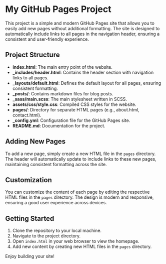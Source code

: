 # My GitHub Pages Project

This project is a simple and modern GitHub Pages site that allows you to easily add new pages without additional formatting. The site is designed to automatically include links to all pages in the navigation header, ensuring a consistent and user-friendly experience.

## Project Structure

- **index.html**: The main entry point of the website.
- **_includes/header.html**: Contains the header section with navigation links to all pages.
- **_layouts/default.html**: Defines the default layout for all pages, ensuring consistent formatting.
- **_posts/**: Contains markdown files for blog posts.
- **_sass/main.scss**: The main stylesheet written in SCSS.
- **assets/css/style.css**: Compiled CSS styles for the website.
- **pages/**: Directory for separate HTML pages (e.g., about.html, contact.html).
- **_config.yml**: Configuration file for the GitHub Pages site.
- **README.md**: Documentation for the project.

## Adding New Pages

To add a new page, simply create a new HTML file in the `pages` directory. The header will automatically update to include links to these new pages, maintaining consistent formatting across the site. 

## Customization

You can customize the content of each page by editing the respective HTML files in the `pages` directory. The design is modern and responsive, ensuring a good user experience across devices.

## Getting Started

1. Clone the repository to your local machine.
2. Navigate to the project directory.
3. Open `index.html` in your web browser to view the homepage.
4. Add new content by creating new HTML files in the `pages` directory.

Enjoy building your site!
